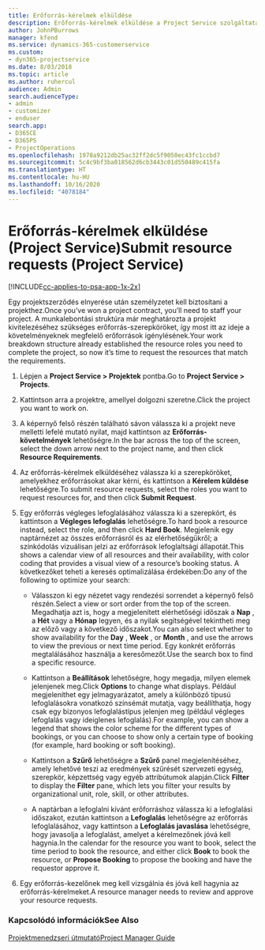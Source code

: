 ```yaml
---
title: Erőforrás-kérelmek elküldése
description: Erőforrás-kérelmek elküldése a Project Service szolgáltatásban
author: JohnPBurrows
manager: kfend
ms.service: dynamics-365-customerservice
ms.custom:
- dyn365-projectservice
ms.date: 8/03/2018
ms.topic: article
ms.author: ruhercul
audience: Admin
search.audienceType:
- admin
- customizer
- enduser
search.app:
- D365CE
- D365PS
- ProjectOperations
ms.openlocfilehash: 1978a9212db25ac32ff2dc5f9050ec43fc1ccbd7
ms.sourcegitcommit: 5c4c9bf3ba018562d6cb3443c01d550489c415fa
ms.translationtype: HT
ms.contentlocale: hu-HU
ms.lasthandoff: 10/16/2020
ms.locfileid: "4078184"
---
```

# <a name="submit-resource-requests-project-service"></a><span data-ttu-id="e043e-103">Erőforrás-kérelmek elküldése (Project Service)</span><span class="sxs-lookup"><span data-stu-id="e043e-103">Submit resource requests (Project Service)</span></span>

[!INCLUDE[cc-applies-to-psa-app-1x-2x](../includes/cc-applies-to-psa-app-1x-2x.md)]

<span data-ttu-id="e043e-104">Egy projektszerződés elnyerése után személyzetet kell biztosítani a projekthez.</span><span class="sxs-lookup"><span data-stu-id="e043e-104">Once you’ve won a project contract, you’ll need to staff your project.</span></span> <span data-ttu-id="e043e-105">A munkalebontási struktúra már meghatározta a projekt kivitelezéséhez szükséges erőforrás-szerepköröket, így most itt az ideje a követelményeknek megfelelő erőforrások igénylésének.</span><span class="sxs-lookup"><span data-stu-id="e043e-105">Your work breakdown structure already established the resource roles you need to complete the project, so now it’s time to request the resources that match the requirements.</span></span>  
  
1.  <span data-ttu-id="e043e-106">Lépjen a **Project Service > Projektek** pontba.</span><span class="sxs-lookup"><span data-stu-id="e043e-106">Go to **Project Service > Projects**.</span></span>  
  
2.  <span data-ttu-id="e043e-107">Kattintson arra a projektre, amellyel dolgozni szeretne.</span><span class="sxs-lookup"><span data-stu-id="e043e-107">Click the project you want to work on.</span></span>  
  
3.  <span data-ttu-id="e043e-108">A képernyő felső részén található sávon válassza ki a projekt neve melletti lefelé mutató nyilat, majd kattintson az **Erőforrás-követelmények** lehetőségre.</span><span class="sxs-lookup"><span data-stu-id="e043e-108">In the bar across the top of the screen, select the down arrow next to the project name, and then click **Resource Requirements**.</span></span>  
  
4.  <span data-ttu-id="e043e-109">Az erőforrás-kérelmek elküldéséhez válassza ki a szerepköröket, amelyekhez erőforrásokat akar kérni, és kattintson a **Kérelem küldése** lehetőségre.</span><span class="sxs-lookup"><span data-stu-id="e043e-109">To submit resource requests, select the roles you want to request resources for, and then click **Submit Request**.</span></span>  
  
5.  <span data-ttu-id="e043e-110">Egy erőforrás végleges lefoglalásához válassza ki a szerepkört, és kattintson a **Végleges lefoglalás** lehetőségre.</span><span class="sxs-lookup"><span data-stu-id="e043e-110">To hard book a resource instead, select the role, and then click **Hard Book**.</span></span> <span data-ttu-id="e043e-111">Megjelenik egy naptárnézet az összes erőforrásról és az elérhetőségükről; a színkódolás vizuálisan jelzi az erőforrások lefoglaltsági állapotát.</span><span class="sxs-lookup"><span data-stu-id="e043e-111">This shows a calendar view of all resources and their availability, with color coding that provides a visual view of a resource’s booking status.</span></span> <span data-ttu-id="e043e-112">A következőket teheti a keresés optimalizálása érdekében:</span><span class="sxs-lookup"><span data-stu-id="e043e-112">Do any of the following to optimize your search:</span></span>  
  
    -   <span data-ttu-id="e043e-113">Válasszon ki egy nézetet vagy rendezési sorrendet a képernyő felső részén.</span><span class="sxs-lookup"><span data-stu-id="e043e-113">Select a view or sort order from the top of the screen.</span></span> <span data-ttu-id="e043e-114">Megadhatja azt is, hogy a megjelenített elérhetőségi időszak a **Nap** , a **Hét** vagy a **Hónap** legyen, és a nyilak segítségével tekintheti meg az előző vagy a következő időszakot.</span><span class="sxs-lookup"><span data-stu-id="e043e-114">You can also select whether to show availability for the **Day** , **Week** , or **Month** , and use the arrows to view the previous or next time period.</span></span> <span data-ttu-id="e043e-115">Egy konkrét erőforrás megtalálásához használja a keresőmezőt.</span><span class="sxs-lookup"><span data-stu-id="e043e-115">Use the search box to find a specific resource.</span></span>  
  
    -   <span data-ttu-id="e043e-116">Kattintson a **Beállítások** lehetőségre, hogy megadja, milyen elemek jelenjenek meg.</span><span class="sxs-lookup"><span data-stu-id="e043e-116">Click **Options** to change what displays.</span></span> <span data-ttu-id="e043e-117">Például megjeleníthet egy jelmagyarázatot, amely a különböző típusú lefoglalásokra vonatkozó színsémát mutatja, vagy beállíthatja, hogy csak egy bizonyos lefoglalástípus jelenjen meg (például végleges lefoglalás vagy ideiglenes lefoglalás).</span><span class="sxs-lookup"><span data-stu-id="e043e-117">For example, you can show a legend that shows the color scheme for the different types of bookings, or you can choose to show only a certain type of booking (for example, hard booking or soft booking).</span></span>  
  
    -   <span data-ttu-id="e043e-118">Kattintson a **Szűrő** lehetőségre a **Szűrő** panel megjelenítéséhez, amely lehetővé teszi az eredmények szűrését szervezeti egység, szerepkör, képzettség vagy egyéb attribútumok alapján.</span><span class="sxs-lookup"><span data-stu-id="e043e-118">Click **Filter** to display the **Filter** pane, which lets you filter your results by organizational unit, role, skill, or other attributes.</span></span>  
  
    -   <span data-ttu-id="e043e-119">A naptárban a lefoglalni kívánt erőforráshoz válassza ki a lefoglalási időszakot, ezután kattintson a **Lefoglalás** lehetőségre az erőforrás lefoglalásához, vagy kattintson a **Lefoglalás javaslása** lehetőségre, hogy javasolja a lefoglalást, amelyet a kérelmezőnek jóvá kell hagynia.</span><span class="sxs-lookup"><span data-stu-id="e043e-119">In the calendar for the resource you want to book, select the time period to book the resource, and either click **Book** to book the resource, or **Propose Booking** to propose the booking and have the requestor approve it.</span></span>  
  
6.  <span data-ttu-id="e043e-120">Egy erőforrás-kezelőnek meg kell vizsgálnia és jóvá kell hagynia az erőforrás-kérelmeket.</span><span class="sxs-lookup"><span data-stu-id="e043e-120">A resource manager needs to review and approve your resource requests.</span></span>  
  
### <a name="see-also"></a><span data-ttu-id="e043e-121">Kapcsolódó információk</span><span class="sxs-lookup"><span data-stu-id="e043e-121">See Also</span></span>  
 [<span data-ttu-id="e043e-122">Projektmenedzseri útmutató</span><span class="sxs-lookup"><span data-stu-id="e043e-122">Project Manager Guide</span></span>](../psa/project-manager-guide.md)
